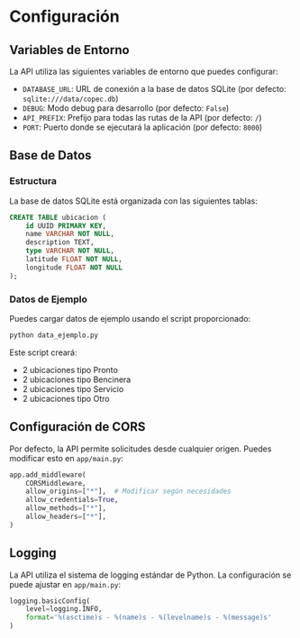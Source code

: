 # Configuración

## Variables de Entorno

La API utiliza las siguientes variables de entorno que puedes configurar:

- `DATABASE_URL`: URL de conexión a la base de datos SQLite (por defecto: `sqlite:///data/copec.db`)
- `DEBUG`: Modo debug para desarrollo (por defecto: `False`)
- `API_PREFIX`: Prefijo para todas las rutas de la API (por defecto: `/`)
- `PORT`: Puerto donde se ejecutará la aplicación (por defecto: `8000`)

## Base de Datos

### Estructura

La base de datos SQLite está organizada con las siguientes tablas:

```sql
CREATE TABLE ubicacion (
    id UUID PRIMARY KEY,
    name VARCHAR NOT NULL,
    description TEXT,
    type VARCHAR NOT NULL,
    latitude FLOAT NOT NULL,
    longitude FLOAT NOT NULL
);
```

### Datos de Ejemplo

Puedes cargar datos de ejemplo usando el script proporcionado:

```bash
python data_ejemplo.py
```

Este script creará:
- 2 ubicaciones tipo Pronto
- 2 ubicaciones tipo Bencinera
- 2 ubicaciones tipo Servicio
- 2 ubicaciones tipo Otro

## Configuración de CORS

Por defecto, la API permite solicitudes desde cualquier origen. Puedes modificar esto en `app/main.py`:

```python
app.add_middleware(
    CORSMiddleware,
    allow_origins=["*"],  # Modificar según necesidades
    allow_credentials=True,
    allow_methods=["*"],
    allow_headers=["*"],
)
```

## Logging

La API utiliza el sistema de logging estándar de Python. La configuración se puede ajustar en `app/main.py`:

```python
logging.basicConfig(
    level=logging.INFO,
    format='%(asctime)s - %(name)s - %(levelname)s - %(message)s'
)
```
